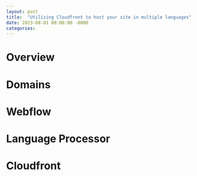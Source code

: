 ```yaml
---
layout: post
title:  "Utilizing Cloudfront to host your site in multiple languages"
date: 2023-08-01 00:00:00 -0000
categories: 
---
```


# Overview

# Domains

# Webflow

# Language Processor

# Cloudfront

